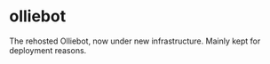 # olliebot
The rehosted Olliebot, now under new infrastructure. Mainly kept for deployment reasons.
